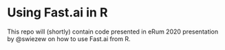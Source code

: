# Using Fast.ai in R
This repo will (shortly) contain code presented in eRum 2020 presentation by @swiezew on how to use Fast.ai from R.
